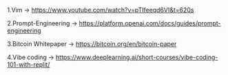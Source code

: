 

1.Vim -> https://www.youtube.com/watch?v=pTIfeeqd6VI&t=620s

2.Prompt-Engineering -> https://platform.openai.com/docs/guides/prompt-engineering

3.Bitcoin Whitepaper -> https://bitcoin.org/en/bitcoin-paper

4.Vibe coding -> https://www.deeplearning.ai/short-courses/vibe-coding-101-with-replit/
